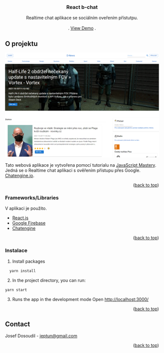 
<div id="top"></div>


<!-- PROJECT LOGO -->
<br />
<div align="center">

  <h3 align="center">React b-chat</h3>

  <p align="center">
    Realtime chat aplikace se sociálním oveřením přístutpu.
    <br />
    <br />
    .
    <a href="https://b-chat.netlify.app/">View Demo</a>
    .
  </p>
</div>

<!-- ABOUT THE PROJECT -->
## O projektu

[![Product Name Screen Shot][product-screenshot]](https://b-chat.netlify.app/)

Tato webová aplikace je vytvořena pomocí tutorialu na [JavaScript Mastery](https://www.youtube.com/watch?v=Bv9Js3QLOLY&t=2284s&ab_channel=JavaScriptMastery).  Jedná se o Realtime chat aplikaci s ověřením přístupu přes Google.   [Chatengine.io](https://chatengine.io).

<p align="right">(<a href="#top">back to top</a>)</p>



### Frameworks/Libraries

V aplikaci je použito.

* [React.js](https://reactjs.org/)
* [Google Firebase](https://firebase.google.com/)
* [Chatengine](https://chatengine.io)



<p align="right">(<a href="#top">back to top</a>)</p>


<!-- GETTING STARTED -->

### Instalace

1. Install packages
```sh
  yarn install 
  ```
2. In the project directory, you can run:
  ```sh
  yarn start 
  ```
3. Runs the app in the development mode Open [http://localhost:3000/](http://localhost:3000)


<p align="right">(<a href="#top">back to top</a>)</p>

<!-- CONTACT -->
## Contact

Josef Dosoudil  - jeptun@gmail.com

<p align="right">(<a href="#top">back to top</a>)</p>


<!-- MARKDOWN LINKS & IMAGES -->

[product-screenshot]: images/img.PNG
